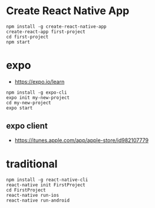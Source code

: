 # Create React Native App #

```
npm install -g create-react-native-app
create-react-app first-project
cd first-project
npm start
```


# expo #

* https://expo.io/learn

```
npm install -g expo-cli
expo init my-new-project
cd my-new-project
expo start
```

## expo client ##

* https://itunes.apple.com/app/apple-store/id982107779



# traditional #

```
npm install -g react-native-cli
react-native init FirstProject
cd FirstProject
react-native run-ios
react-native run-android
```
